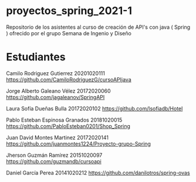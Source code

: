 # proyectos_spring_2021-1
Repositorio de los asistentes al curso de creación de API's con java ( Spring ) ofrecido por el grupo Semana de Ingenio y Diseño

# Estudiantes
Camilo Rodriguez Gutierrez 	    20201020111     https://github.com/CamiloRodriguezG/cursoAPIjava  

Jorge Alberto Galeano Vélez	    20172020060     https://github.com/jagaleanov/SpringAPI  

Laura Sofía Dueñas Bulla	20172020102     https://github.com/lsofiadb/Hotel  

Pablo Esteban Espinosa Granados 	20181020015     https://github.com/PabloEsteban0201/Shop_Spring  

Juan David Montes Martinez	    20172020141     https://github.com/juanmontes1224/Proyecto-grupo-Spring  

Jherson Guzmán Ramírez      20151020097     https://github.com/guzmandb/cursoapi  

Daniel García Perea 	20141020212     https://github.com/danilotros/spring-ovas  
